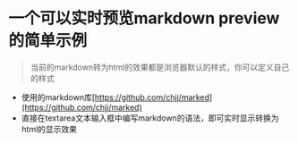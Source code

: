 # 一个可以实时预览markdown preview的简单示例
> 当前的markdown转为html的效果都是浏览器默认的样式，你可以定义自己的样式

+ 使用的markdown库[https://github.com/chjj/marked](https://github.com/chjj/marked)
+ 直接在textarea文本输入框中编写markdown的语法，即可实时显示转换为html的显示效果
